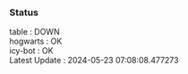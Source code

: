 ### Status


table : DOWN  
hogwarts : OK  
icy-bot : OK  
Latest Update : 2024-05-23 07:08:08.477273
